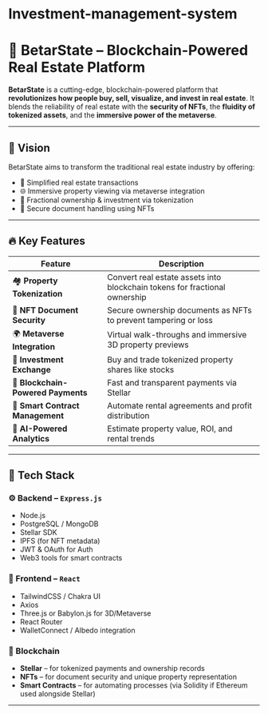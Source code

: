 # Investment-management-system

# 🏢 BetarState – Blockchain-Powered Real Estate Platform

**BetarState** is a cutting-edge, blockchain-powered platform that **revolutionizes how people buy, sell, visualize, and invest in real estate**. It blends the reliability of real estate with the **security of NFTs**, the **fluidity of tokenized assets**, and the **immersive power of the metaverse**.

---

## 🚀 Vision

BetarState aims to transform the traditional real estate industry by offering:
- 🧠 Simplified real estate transactions
- 🌐 Immersive property viewing via metaverse integration
- 💸 Fractional ownership & investment via tokenization
- 📜 Secure document handling using NFTs

---

## 🔥 Key Features

| Feature | Description |
|--------|-------------|
| 🏘️ **Property Tokenization** | Convert real estate assets into blockchain tokens for fractional ownership |
| 🧾 **NFT Document Security** | Secure ownership documents as NFTs to prevent tampering or loss |
| 🌍 **Metaverse Integration** | Virtual walk-throughs and immersive 3D property previews |
| 💼 **Investment Exchange** | Buy and trade tokenized property shares like stocks |
| 🔗 **Blockchain-Powered Payments** | Fast and transparent payments via Stellar |
| 🔐 **Smart Contract Management** | Automate rental agreements and profit distribution |
| 🧠 **AI-Powered Analytics** | Estimate property value, ROI, and rental trends |

---

## 🧱 Tech Stack

### ⚙️ Backend – `Express.js`
- Node.js
- PostgreSQL / MongoDB
- Stellar SDK
- IPFS (for NFT metadata)
- JWT & OAuth for Auth
- Web3 tools for smart contracts

### 🎨 Frontend – `React`
- TailwindCSS / Chakra UI
- Axios
- Three.js or Babylon.js for 3D/Metaverse
- React Router
- WalletConnect / Albedo integration

### 🔗 Blockchain
- **Stellar** – for tokenized payments and ownership records
- **NFTs** – for document security and unique property representation
- **Smart Contracts** – for automating processes (via Solidity if Ethereum used alongside Stellar)

---


